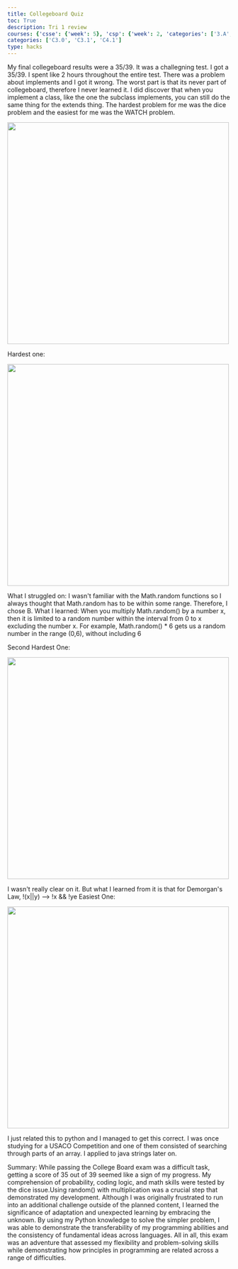 ```yaml
---
title: Collegeboard Quiz
toc: True
description: Tri 1 review
courses: {'csse': {'week': 5}, 'csp': {'week': 2, 'categories': ['3.A', '5.B']}, 'csa': {'week': 13}}
categories: ['C3.0', 'C3.1', 'C4.1']
type: hacks
---
```

My final collegeboard results were a 35/39. It was a challegning test. I got a 35/39. I spent like 2 hours throughout the entire test. There was a problem about implements and I got it wrong. The worst part is that its never part of collegeboard, therefore I never learned it. I did discover that when you implement a class, like the one the subclass implements, you can still do the same thing for the extends thing. The hardest problem for me was the dice problem and the easiest for me was the WATCH problem.
<p class="center1">
  <img src="{{ site.baseurl }}/images/myscore.png" width=500px/>
</p>

Hardest one:
<p class="center1">
  <img src="{{ site.baseurl }}/images/hard.png" width=500px/>
</p>
What I struggled on:
I wasn't familiar with the Math.random functions so I always thought that Math.random has to be within some range. Therefore, I chose B.
What I learned: 
When you multiply Math.random() by a number x, then it is limited to a random number within the interval from 0 to x excluding the number x. For example, Math.random() * 6 gets us a random number in the range (0,6), without including 6

Second Hardest One:
<p class="center1">
  <img src="{{ site.baseurl }}/images/asuidfn.png" width=500px/>
</p>
I wasn't really clear on it. But what I learned from it is that for Demorgan's Law, !(x||y) --> !x && !ye
Easiest One:
<p class="center1">
  <img src="{{ site.baseurl }}/images/easy.png" width=500px/>
</p>
I just related this to python and I managed to get this correct. I was once studying for a USACO Competition and one of them consisted of searching through parts of an array. I applied to java strings later on.


Summary:
While passing the College Board exam was a difficult task, getting a score of 35 out of 39 seemed like a sign of my progress. My comprehension of probability, coding logic, and math skills were tested by the dice issue.Using random() with multiplication was a crucial step that demonstrated my development. Although I was originally frustrated to run into an additional challenge outside of the planned content, I learned the significance of adaptation and unexpected learning by embracing the unknown. By using my Python knowledge to solve the simpler problem, I was able to demonstrate the transferability of my programming abilities and the consistency of fundamental ideas across languages. All in all, this exam was an adventure that assessed my flexibility and problem-solving skills while demonstrating how principles in programming are related across a range of difficulties.